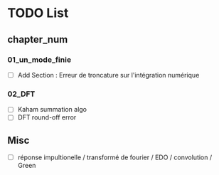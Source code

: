 
# TODO List

## chapter_num

### 01_un_mode_finie

- [ ] Add Section : Erreur de troncature sur l'intégration numérique

### 02_DFT

- [ ] Kaham summation algo
- [ ] DFT round-off error

## Misc

- [ ] réponse impultionelle / transformé de fourier / EDO / convolution / Green